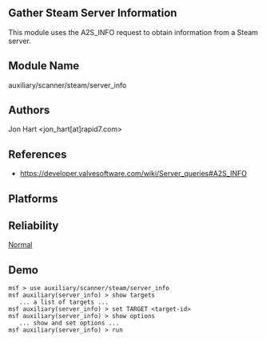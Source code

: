## Gather Steam Server Information

This module uses the A2S_INFO request to obtain information 
from a Steam server.


## Module Name
auxiliary/scanner/steam/server_info

## Authors
Jon Hart <jon_hart[at]rapid7.com>


## References
* https://developer.valvesoftware.com/wiki/Server_queries#A2S_INFO




## Platforms


## Reliability
[Normal](https://github.com/rapid7/metasploit-framework/wiki/Exploit-Ranking)

## Demo

```
msf > use auxiliary/scanner/steam/server_info
msf auxiliary(server_info) > show targets
   ... a list of targets ...
msf auxiliary(server_info) > set TARGET <target-id>
msf auxiliary(server_info) > show options
   ... show and set options ...
msf auxiliary(server_info) > run
```
    
    